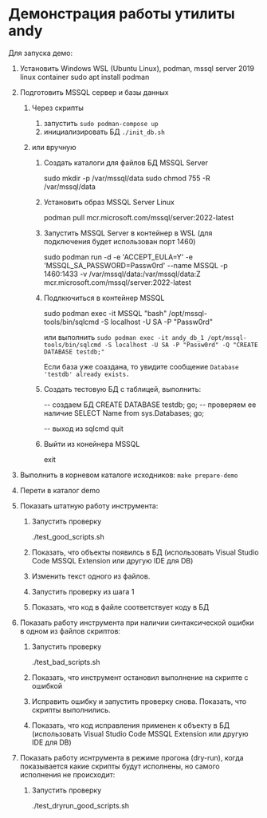 # Демонстрация работы утилиты andy

Для запуска демо:
1. Установить Windows WSL (Ubuntu Linux), podman, mssql server 2019 linux container
    sudo apt install podman

1. Подготовить MSSQL сервер и базы данных
    1. Через скрипты

        1. запустить `sudo podman-compose up`
        1. инициализировать БД `./init_db.sh`

    1. или вручную

        1. Создать каталоги для файлов БД MSSQL Server

            sudo mkdir -p  /var/mssql/data
            sudo chmod 755 -R /var/mssql/data

        1. Установить образ MSSQL Server Linux

            podman pull mcr.microsoft.com/mssql/server:2022-latest

        1. Запустить MSSQL Server в контейнер в WSL (для подключения будет использован порт 1460)

            sudo podman run -d -e 'ACCEPT_EULA=Y' -e 'MSSQL_SA_PASSWORD=Passw0rd' --name MSSQL -p 1460:1433 -v /var/mssql/data:/var/mssql/data:Z mcr.microsoft.com/mssql/server:2022-latest

        1. Подлкючиться в контейнер MSSQL

            sudo podman exec -it MSSQL "bash"
            /opt/mssql-tools/bin/sqlcmd -S localhost -U SA -P "Passw0rd"

            или выполнить `sudo podman exec -it andy_db_1 /opt/mssql-tools/bin/sqlcmd -S localhost -U SA -P "Passw0rd" -Q "CREATE DATABASE testdb;"`

            Если база уже соаздана, то увидите сообщение `Database 'testdb' already exists.`

        1. Cоздать тестовую БД с таблицей, выполнить:

            -- создаем БД
            CREATE DATABASE testdb;
            go;
            -- проверяем ее наличие
            SELECT Name from sys.Databases;
            go;

            -- выход из sqlcmd
            quit

        1. Выйти из конейнера MSSQL

            exit

1. Выполнить в корневом каталоге исходников: `make prepare-demo`
1. Перети в каталог demo
1. Показать штатную работу инструмента:
    1. Запустить проверку

        ./test_good_scripts.sh

    1. Показать, что объекты появилсь в БД (использовать Visual Studio Code MSSQL Extension или другую IDE для DB)
    1. Изменить текст одного из файлов.
    1. Запустить проверку из шага 1
    1. Показать, что код в файле соответствует коду в БД

1. Показать работу инструмента при наличии синтаксической ошибки в одном из файлов скриптов:
    1. Запустить проверку

        ./test_bad_scripts.sh

    1. Показать, что инструмент остановил выполнение на скрипте с ошибкой
    1. Исправить ошибку и запустить проверку снова. Показать, что скрипты выполнились.
    1. Показать, что код исправления применен к объекту в БД (использовать Visual Studio Code MSSQL Extension или другую IDE для DB)

1. Показать работу иснтрумента в режиме прогона (dry-run), когда показывается какие скрипты будут исполнены, но самого исполнения не происходит:
    1. Запустить проверку

        ./test_dryrun_good_scripts.sh
